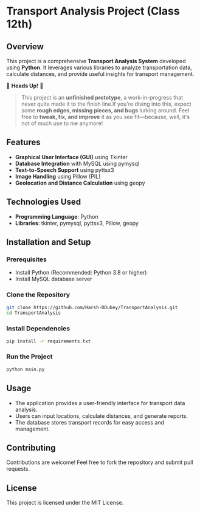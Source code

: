 # Transport Analysis Project (Class 12th)

## Overview
This project is a comprehensive **Transport Analysis System** developed using **Python**. It leverages various libraries to analyze transportation data, calculate distances, and provide useful insights for transport management.

🚨 **Heads Up!** 🚨
> This project is an **unfinished prototype**, a work-in-progress that never quite made it to the finish line.If you're diving into this, expect some **rough edges, missing pieces, and bugs** lurking around. Feel free to **tweak, fix, and improve** it as you see fit—because, well, it's not of much use to me anymore! 

## Features
- **Graphical User Interface (GUI)** using Tkinter
- **Database Integration** with MySQL using pymysql
- **Text-to-Speech Support** using pyttsx3
- **Image Handling** using Pillow (PIL)
- **Geolocation and Distance Calculation** using geopy

## Technologies Used
- **Programming Language**: Python
- **Libraries**: tkinter, pymysql, pyttsx3, Pillow, geopy

## Installation and Setup
### Prerequisites
- Install Python (Recommended: Python 3.8 or higher)
- Install MySQL database server

### Clone the Repository
```bash
git clone https://github.com/Harsh-DDubey/TransportAnalysis.git
cd TransportAnalysis
```

### Install Dependencies
```bash
pip install -r requirements.txt
```

### Run the Project
```bash
python main.py
```

## Usage
- The application provides a user-friendly interface for transport data analysis.
- Users can input locations, calculate distances, and generate reports.
- The database stores transport records for easy access and management.

## Contributing
Contributions are welcome! Feel free to fork the repository and submit pull requests.

## License
This project is licensed under the MIT License.

